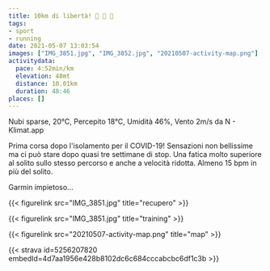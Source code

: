 ```yaml
---
title: 10km di libertà! 🦠 🦠 🦠
tags:
- sport
- running
date: 2021-05-07 13:03:54
images: ["IMG_3851.jpg", "IMG_3852.jpg", "20210507-activity-map.png"]
activitydata:
  pace: 4:52min/km
  elevation: 48mt
  distance: 10.01km
  duration: 48:46
places: []
---
```


Nubi sparse, 20°C, Percepito 18°C, Umidità 46%, Vento 2m/s da N - Klimat.app

<!--more-->

Prima corsa dopo l'isolamento per il COVID-19!
Sensazioni non bellissime ma ci può stare dopo quasi tre settimane di stop. 
Una fatica molto superiore al solito sullo stesso percorso e anche a velocità ridotta. Almeno 15 bpm in più del solito.

Garmin impietoso...

{{< figurelink src="IMG_3851.jpg" title="recupero" >}}

{{< figurelink src="IMG_3851.jpg" title="training" >}}



{{< figurelink src="20210507-activity-map.png" title="map" >}}


{{< strava id=5256207820 embedId=4d7aa1956e428b8102dc6c684cccabcbc6df1c3b >}}
